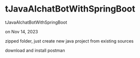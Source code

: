 # tJavaAIchatBotWithSpringBoot
tJavaAIchatBotWithSpringBoot

on Nov 14, 2023

zipped folder, just create new java project from existing sources

download and install postman 

